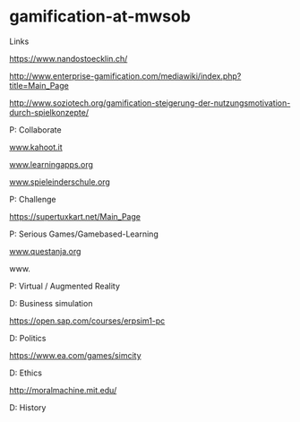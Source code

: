 # gamification-at-mwsob

Links

https://www.nandostoecklin.ch/

http://www.enterprise-gamification.com/mediawiki/index.php?title=Main_Page

http://www.soziotech.org/gamification-steigerung-der-nutzungsmotivation-durch-spielkonzepte/



P: Collaborate

www.kahoot.it

www.learningapps.org

www.spieleinderschule.org


P: Challenge

https://supertuxkart.net/Main_Page


P: Serious Games/Gamebased-Learning

www.questanja.org

www.

P: Virtual / Augmented Reality



D: Business simulation

https://open.sap.com/courses/erpsim1-pc


D: Politics

https://www.ea.com/games/simcity


D: Ethics

http://moralmachine.mit.edu/

D: History

